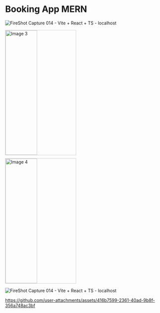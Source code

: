# Booking App MERN

![FireShot Capture 014 - Vite + React + TS - localhost](https://github.com/user-attachments/assets/d773a782-8c41-43ba-b76d-8c6ff8cd493d)

<div style="display: grid; flex-wrap: wrap; gap: 10px; width: 100%;">
  <img height='400px' src="https://github.com/user-attachments/assets/73d2c759-e58b-43af-bbee-b7e492b654f3" alt="Image 3" style="width: 45%; border: 1px solid #ccc;"/>
  <img height='400px' src="https://github.com/user-attachments/assets/7f4e45b0-45a5-4350-af38-3c3ba89f5469" alt="Image 4" style="width: 45%; border: 1px solid #ccc;"/>
</div>

![FireShot Capture 014 - Vite + React + TS - localhost](https://github.com/user-attachments/assets/bcb987f3-f5e1-4ff3-bc20-0d0ff2f1d56e)


https://github.com/user-attachments/assets/416b7599-2361-40ad-9b8f-356a748ac3bf

